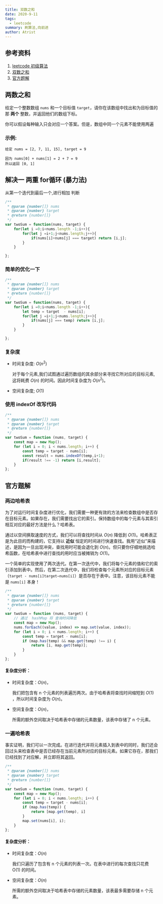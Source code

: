 ```yaml
---
title: 双数之和
date: 2020-9-11
tags:
  - leetcode
summary: 刷算法,向前进
author: Atrist
---
```


## 参考资料

1. [leetcode 初级算法](https://leetcode-cn.com/leetbook/detail/top-interview-questions-easy/)
2. [双数之和](https://leetcode-cn.com/leetbook/read/top-interview-questions-easy/x2jrse/)
3. [官方题解](https://leetcode-cn.com/problems/two-sum/solution/liang-shu-zhi-he-by-leetcode-2/)

## 两数之和
给定一个整数数组 `nums` 和一个目标值 `target`，请你在该数组中找出和为目标值的那 **两个** 整数，并返回他们的数组下标。

你可以假设每种输入只会对应一个答案。但是，数组中同一个元素不能使用两遍

### 示例:
```
给定 nums = [2, 7, 11, 15], target = 9

因为 nums[0] + nums[1] = 2 + 7 = 9
所以返回 [0, 1]
```
## 解决一  两重  for循环 (暴力法)
从第一个迭代到最后一个,进行相加 判断
```js
/**
 * @param {number[]} nums
 * @param {number} target
 * @return {number[]}
 */
var twoSum = function(nums, target) {
    for(let i =0;i<nums.length -1;i++){
        for(let j =i+1;j<nums.length;j++){
            if(nums[i]+nums[j] === target) return [i,j];
        }
    }

};
```
### 简单的优化一下
```js
/**
 * @param {number[]} nums
 * @param {number} target
 * @return {number[]}
 */
var twoSum = function(nums, target) {
    for(let i =0;i<nums.length -1;i++){
        let temp = target  - nums[i];
        for(let j =i+1;j<nums.length;j++){
            if(nums[j] === temp) return [i,j];
        }
    }

};
```
### 复杂度
- 时间复杂度: $O(n^2)$
  
  对于每个元素,我们试图通过遍历数组的其余部分来寻找它所对应的目标元素, 这将耗费 $O(n)$ 的时间。因此时间复杂度为 $O(n^2)$。
- 空间复杂度; $O(1)$

### 使用  indexOf 改写代码
```js
/**
 * @param {number[]} nums
 * @param {number} target
 * @return {number[]}
 */
var twoSum = function (nums, target) {
    const map = new Map();
    for (let i = 0; i < nums.length; i++) {
        const temp = target - nums[i];
        const result = nums.indexOf(temp,i+1);
        if(result !== -1) return [i,result];
    }
};
```
## 官方题解
### 两边哈希表
为了对运行时间复杂度进行优化，我们需要一种更有效的方法来检查数组中是否存在目标元素。如果存在，我们需要找出它的索引。保持数组中的每个元素与其索引相互对应的最好方法是什么？哈希表。

通过以空间换取速度的方式，我们可以将查找时间从 $O(n)$ 降低到 $O(1)$。哈希表正是为此目的而构建的，它支持以 **近似** 恒定的时间进行快速查找。我用“近似”来描述，是因为一旦出现冲突，查找用时可能会退化到 $O(n)$。但只要你仔细地挑选哈希函数，在哈希表中进行查找的用时应当被摊销为 $O(1)$。

一个简单的实现使用了两次迭代。在第一次迭代中，我们将每个元素的值和它的索引添加到表中。然后，在第二次迭代中，我们将检查每个元素所对应的目标元素（`target - nums[i]target−nums[i]`）是否存在于表中。注意，该目标元素不能是 `nums[i]` 本身！

```js
/**
 * @param {number[]} nums
 * @param {number} target
 * @return {number[]}
 */
var twoSum = function (nums, target) {
    // 通过  hashMap 将 查询时间降低
    const map = new Map();
    nums.forEach((value, index) => map.set(value, index));
    for (let i = 0; i < nums.length; i++) {
        const temp = target - nums[i];
        if (map.has(temp) && map.get(temp) !== i) {
            return [i, map.get(temp)];
        }
    }
};
```
#### 复杂度分析：

- 时间复杂度：$O(n)$，
    
    我们把包含有 n 个元素的列表遍历两次。由于哈希表将查找时间缩短到 $O(1)$ ，所以时间复杂度为 $O(n)$。

- 空间复杂度：$O(n)$，
    
    所需的额外空间取决于哈希表中存储的元素数量，该表中存储了 n 个元素。


### 一遍哈希表
事实证明，我们可以一次完成。在进行迭代并将元素插入到表中的同时，我们还会回过头来检查表中是否已经存在当前元素所对应的目标元素。如果它存在，那我们已经找到了对应解，并立即将其返回。

```js
/**
 * @param {number[]} nums
 * @param {number} target
 * @return {number[]}
 */
var twoSum = function (nums, target) {
    const map = new Map();
    for (let i = 0; i < nums.length; i++) {
        const temp = target - nums[i];
        if (map.has(temp)) {
            return [map.get(temp), i]
        }
        map.set(nums[i], i);
    }
};
```
#### 复杂度分析：

- 时间复杂度：$O(n)$
    
    我们只遍历了包含有 n 个元素的列表一次。在表中进行的每次查找只花费 O(1) 的时间。

- 空间复杂度：$O(n)$
    
    所需的额外空间取决于哈希表中存储的元素数量，该表最多需要存储 n 个元素。
